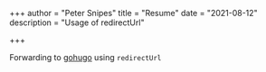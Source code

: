 +++
author = "Peter Snipes"
title = "Resume"
date = "2021-08-12"
description = "Usage of redirectUrl"

+++

Forwarding to [gohugo](/Resume_2021.pdf) using `redirectUrl`
